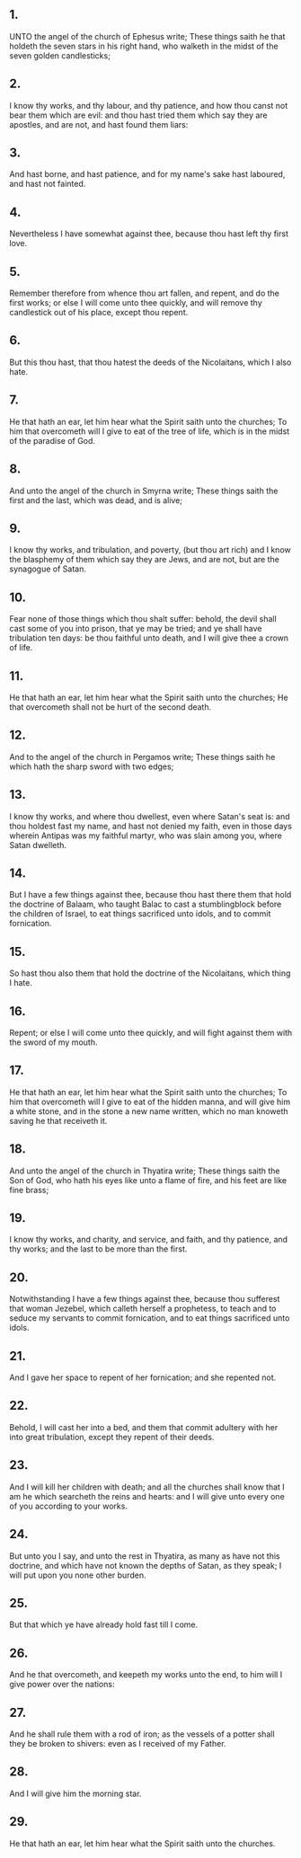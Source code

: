 ## 1.
UNTO the angel of the church of Ephesus write; These things saith he that holdeth the seven stars in his right hand, who walketh in the midst of the seven golden candlesticks;
## 2.
I know thy works, and thy labour, and thy patience, and how thou canst not bear them which are evil: and thou hast tried them which say they are apostles, and are not, and hast found them liars:
## 3.
And hast borne, and hast patience, and for my name's sake hast laboured, and hast not fainted.
## 4.
Nevertheless I have somewhat against thee, because thou hast left thy first love.
## 5.
Remember therefore from whence thou art fallen, and repent, and do the first works; or else I will come unto thee quickly, and will remove thy candlestick out of his place, except thou repent.
## 6.
But this thou hast, that thou hatest the deeds of the Nicolaitans, which I also hate.
## 7.
He that hath an ear, let him hear what the Spirit saith unto the churches; To him that overcometh will I give to eat of the tree of life, which is in the midst of the paradise of God.
## 8.
And unto the angel of the church in Smyrna write; These things saith the first and the last, which was dead, and is alive;
## 9.
I know thy works, and tribulation, and poverty, (but thou art rich) and I know the blasphemy of them which say they are Jews, and are not, but are the synagogue of Satan.
## 10.
Fear none of those things which thou shalt suffer: behold, the devil shall cast some of you into prison, that ye may be tried; and ye shall have tribulation ten days: be thou faithful unto death, and I will give thee a crown of life.
## 11.
He that hath an ear, let him hear what the Spirit saith unto the churches; He that overcometh shall not be hurt of the second death.
## 12.
And to the angel of the church in Pergamos write; These things saith he which hath the sharp sword with two edges;
## 13.
I know thy works, and where thou dwellest, even where Satan's seat is: and thou holdest fast my name, and hast not denied my faith, even in those days wherein Antipas was my faithful martyr, who was slain among you, where Satan dwelleth.
## 14.
But I have a few things against thee, because thou hast there them that hold the doctrine of Balaam, who taught Balac to cast a stumblingblock before the children of Israel, to eat things sacrificed unto idols, and to commit fornication.
## 15.
So hast thou also them that hold the doctrine of the Nicolaitans, which thing I hate.
## 16.
Repent; or else I will come unto thee quickly, and will fight against them with the sword of my mouth.
## 17.
He that hath an ear, let him hear what the Spirit saith unto the churches; To him that overcometh will I give to eat of the hidden manna, and will give him a white stone, and in the stone a new name written, which no man knoweth saving he that receiveth it.
## 18.
And unto the angel of the church in Thyatira write; These things saith the Son of God, who hath his eyes like unto a flame of fire, and his feet are like fine brass;
## 19.
I know thy works, and charity, and service, and faith, and thy patience, and thy works; and the last to be more than the first.
## 20.
Notwithstanding I have a few things against thee, because thou sufferest that woman Jezebel, which calleth herself a prophetess, to teach and to seduce my servants to commit fornication, and to eat things sacrificed unto idols.
## 21.
And I gave her space to repent of her fornication; and she repented not.
## 22.
Behold, I will cast her into a bed, and them that commit adultery with her into great tribulation, except they repent of their deeds.
## 23.
And I will kill her children with death; and all the churches shall know that I am he which searcheth the reins and hearts: and I will give unto every one of you according to your works.
## 24.
But unto you I say, and unto the rest in Thyatira, as many as have not this doctrine, and which have not known the depths of Satan, as they speak; I will put upon you none other burden.
## 25.
But that which ye have already hold fast till I come.
## 26.
And he that overcometh, and keepeth my works unto the end, to him will I give power over the nations:
## 27.
And he shall rule them with a rod of iron; as the vessels of a potter shall they be broken to shivers: even as I received of my Father.
## 28.
And I will give him the morning star.
## 29.
He that hath an ear, let him hear what the Spirit saith unto the churches.
